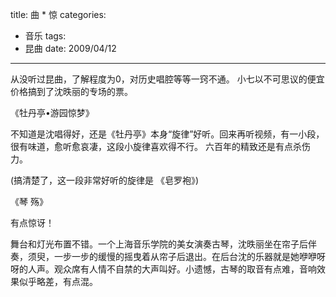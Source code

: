 title: 曲 * 惊
categories:
- 音乐
tags:
- 昆曲
date: 2009/04/12
---

从没听过昆曲，了解程度为0，对历史唱腔等等一窍不通。 小七以不可思议的便宜价格搞到了沈昳丽的专场的票。

《牡丹亭•游园惊梦》

不知道是沈唱得好，还是《牡丹亭》本身“旋律”好听。回来再听视频，有一小段，很有味道，愈听愈哀凄，这段小旋律喜欢得不行。 六百年的精致还是有点杀伤力。


(搞清楚了，这一段非常好听的旋律是 《皂罗袍》)



《琴 殇》

有点惊讶！

舞台和灯光布置不错。一个上海音乐学院的美女演奏古琴，沈昳丽坐在帘子后伴奏，须臾，一步一步的缓慢的摇曳着从帘子后退出。在后台沈的乐器就是她咿咿呀呀的人声。观众席有人情不自禁的大声叫好。小遗憾，古琴的取音有点难，音响效果似乎略差，有点混。
